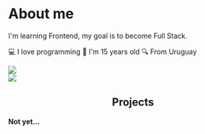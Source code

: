 <h1>About me</h1>
<p>I'm learning Frontend, my goal is to become Full Stack.</p>

<p>💻 I love programming 📍 I'm 15 years old 🔍 From Uruguay</p>
<div>
    <img src="https://komarev.com/ghpvc/?username=wychaa&color=0d0d0d">
</div>
<div>
    <img src="https://img.shields.io/static/v1?label=Contact&color=0d0d0d&message=contact@wycha.me">
</div>
<h2 align= center>Projects</h2>
<p><strong>Not yet...<strong/></p>
